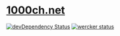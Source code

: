 # [1000ch.net](http://1000ch.net)

[![devDependency Status](https://david-dm.org/1000ch/1000ch.net/dev-status.svg)](https://david-dm.org/1000ch/1000ch.net#info=devDependencies)
[![wercker status](https://app.wercker.com/status/bacb0f3e0f6041d095a8cebe9a334a52/s/master "wercker status")](https://app.wercker.com/project/bykey/bacb0f3e0f6041d095a8cebe9a334a52)
